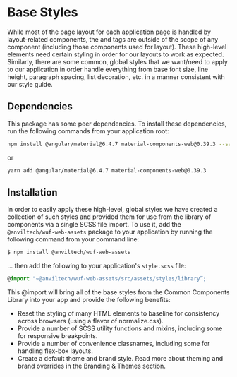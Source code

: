 Base Styles
===============

While most of the page layout for each application page is handled by layout-related components, the <body> and <html> tags are outside of the scope of any component (including those components used for layout).  These high-level elements need certain styling in order for our layouts to work as expected.  Similarly, there are some common, global styles that we want/need to apply to our application in order handle everything from base font size, line height, paragraph spacing, list decoration, etc. in a manner consistent with our style guide.</p>

Dependencies
------------
This package has some peer dependencies.  To install these dependencies, run the following commands from your application root:

```bash
npm install @angular/material@6.4.7 material-components-web@0.39.3 --save
```

or

```bash
yarn add @angular/material@6.4.7 material-components-web@0.39.3
```

Installation
-------------------------------------
In order to easily apply these high-level, global styles we have created a collection of such styles and provided them for use from the library of components via a single SCSS file import.  To use it, add the `@anviltech/wuf-web-assets` package to your application by running the following command from your command line:

```bash
$ npm install @anviltech/wuf-web-assets
```

... then add the following to your application's `style.scss` file:

```typescript
@import "~@anviltech/wuf-web-assets/src/assets/styles/library”;
```

This @import will bring all of the base styles from the Common Components Library into your app and provide the following benefits:
* Reset the styling of many HTML elements to baseline for consistency across browsers (using a flavor of normalize.css).</li>
* Provide a number of SCSS utility functions and mixins, including some for responsive breakpoints.</li>
* Provide a number of convenience classnames, including some for handling flex-box layouts.</li>
* Create a default theme and brand style.  Read more about theming and brand overrides in the <a routerLink="/themes">Branding &amp; Themes</a> section.</li>
